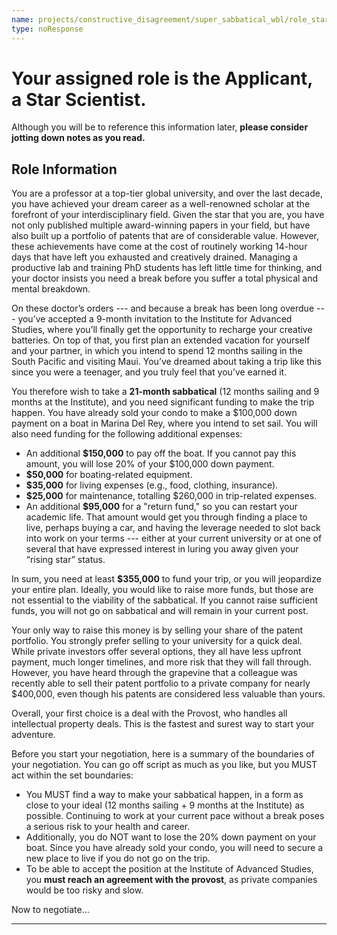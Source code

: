```yaml
---
name: projects/constructive_disagreement/super_sabbatical_wbl/role_star_scientist.md
type: noResponse
---
```


# Your assigned role is the Applicant, a Star Scientist.

Although you will be to reference this information later, **please consider jotting down notes as you read.**

## Role Information

You are a professor at a top-tier global university, and over the last decade, you have achieved your dream career as a well-renowned scholar at the forefront of your interdisciplinary field. Given the star that you are, you have not only published multiple award-winning papers in your field, but have also built up a portfolio of patents that are of considerable value. However, these achievements have come at the cost of routinely working 14-hour days that have left you exhausted and creatively drained. Managing a productive lab and training PhD students has left little time for thinking, and your doctor insists you need a break before you suffer a total physical and mental breakdown.

On these doctor’s orders --- and because a break has been long overdue --- you’ve accepted a 9-month invitation to the Institute for Advanced Studies, where you’ll finally get the opportunity to recharge your creative batteries. On top of that, you first plan an extended vacation for yourself and your partner, in which you intend to spend 12 months sailing in the South Pacific and visiting Maui. You’ve dreamed about taking a trip like this since you were a teenager, and you truly feel that you’ve earned it.

You therefore wish to take a **21-month sabbatical** (12 months sailing and 9 months at the Institute), and you need significant funding to make the trip happen. You have already sold your condo to make a $100,000 down payment on a boat in Marina Del Rey, where you intend to set sail. You will also need funding for the following additional expenses:

- An additional **$150,000** to pay off the boat. If you cannot pay this amount, you will lose 20% of your $100,000 down payment.
- **$50,000** for boating-related equipment.
- **$35,000** for living expenses (e.g., food, clothing, insurance).
- **$25,000** for maintenance, totalling $260,000 in trip-related expenses.
- An additional **$95,000** for a "return fund," so you can restart your academic life. That amount would get you through finding a place to live, perhaps buying a car, and having the leverage needed to slot back into work on your terms --- either at your current university or at one of several that have expressed interest in luring you away given your “rising star” status. 

In sum, you need at least **$355,000** to fund your trip, or you will jeopardize your entire plan. Ideally, you would like to raise more funds, but those are not essential to the viability of the sabbatical. If you cannot raise sufficient funds, you will not go on sabbatical and will remain in your current post. 

Your only way to raise this money is by selling your share of the patent portfolio. You strongly prefer selling to your university for a quick deal. While private investors offer several options, they all have less upfront payment, much longer timelines, and more risk that they will fall through. However, you have heard through the grapevine that a colleague was recently able to sell their patent portfolio to a private company for nearly $400,000, even though his patents are considered less valuable than yours.

Overall, your first choice is a deal with the Provost, who handles all intellectual property deals. This is the fastest and surest way to start your adventure.

Before you start your negotiation, here is a summary of the boundaries of your negotiation. You can go off script as much as you like, but you MUST act within the set boundaries:
- You MUST find a way to make your sabbatical happen, in a form as close to your ideal (12 months sailing + 9 months at the Institute) as possible. Continuing to work at your current pace without a break poses a serious risk to your health and career. 
- Additionally, you do NOT want to lose the 20% down payment on your boat. Since you have already sold your condo, you will need to secure a new place to live if you do not go on the trip.
- To be able to accept the position at the Institute of Advanced Studies, you **must reach an agreement with the provost**, as private companies would be too risky and slow.

Now to negotiate...

---
